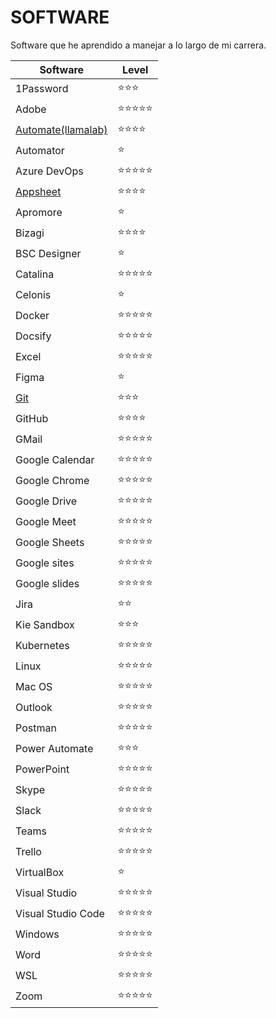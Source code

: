# SOFTWARE

Software que he aprendido a manejar a lo largo de mi carrera.

| Software                            | Level                          |
| ----------------------------------- | ------------------------------ |
| 1Password                           | :star::star::star:             |
| Adobe                               | :star::star::star::star::star: |
| [Automate(llamalab)](./Automate.md) | :star::star::star::star:       |
| Automator                           | :star:                         |
| Azure DevOps                        | :star::star::star::star::star: |
| [Appsheet](./Appsheet.md)           | :star::star::star::star:       |
| Apromore                            | :star:                         |
| Bizagi                              | :star::star::star::star:       |
| BSC Designer                        | :star:                         |
| Catalina                            | :star::star::star::star::star: |
| Celonis                             | :star:                         |
| Docker                              | :star::star::star::star::star: |
| Docsify                             | :star::star::star::star::star: |
| Excel                               | :star::star::star::star::star: |
| Figma                               | :star:                         |
| [Git](./git.md)                     | :star::star::star:             |
| GitHub                              | :star::star::star::star:       |
| GMail                               | :star::star::star::star::star: |
| Google Calendar                     | :star::star::star::star::star: |
| Google Chrome                       | :star::star::star::star::star: |
| Google Drive                        | :star::star::star::star::star: |
| Google Meet                         | :star::star::star::star::star: |
| Google Sheets                       | :star::star::star::star::star: |
| Google sites                        | :star::star::star::star::star: |
| Google slides                       | :star::star::star::star::star: |
| Jira                                | :star::star:                   |
| Kie Sandbox                         | :star::star::star:             |
| Kubernetes                          | :star::star::star::star::star: |
| Linux                               | :star::star::star::star::star: |
| Mac OS                              | :star::star::star::star::star: |
| Outlook                             | :star::star::star::star::star: |
| Postman                             | :star::star::star::star::star: |
| Power Automate                      | :star::star::star:             |
| PowerPoint                          | :star::star::star::star::star: |
| Skype                               | :star::star::star::star::star: |
| Slack                               | :star::star::star::star::star: |
| Teams                               | :star::star::star::star::star: |
| Trello                              | :star::star::star::star::star: |
| VirtualBox                          | :star:                         |
| Visual Studio                       | :star::star::star::star::star: |
| Visual Studio Code                  | :star::star::star::star::star: |
| Windows                             | :star::star::star::star::star: |
| Word                                | :star::star::star::star::star: |
| WSL                                 | :star::star::star::star::star: |
| Zoom                                | :star::star::star::star::star: |
